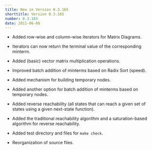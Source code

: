 ```yaml
---
title: New in Version 0.3.165
shorttitle: Version 0.3.165
number: 0.3.165
date: 2011-06-08
---
```


* Added row-wise and column-wise iterators for Matrix Diagrams.
* Iterators can now return the terminal value of the corresponding minterm.

* Added (basic) vector matrix multiplication operations.

* Improved batch addition of minterms based on Radix Sort (speed).
* Added mechanism for building temporary nodes.
* Added another option for batch addition of minterms based on
temporary nodes.

* Added reverse reachability (all states that can reach a given set of
states using a given next-state function).
* Added the traditional reachability algorithm and a saturation-based
algorithm for reverse reachability.

* Added test directory and files for ```make check```.
* Reorganization of source files.
